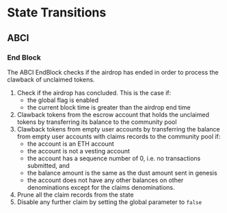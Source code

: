 <!--
order: 3
-->

# State Transitions

## ABCI

### End Block

The ABCI EndBlock checks if the airdrop has ended in order to process the
clawback of unclaimed tokens.

1. Check if the airdrop has concluded. This is the case if:
   - the global flag is enabled
   - the current block time is greater than the airdrop end time
2. Clawback tokens from the escrow account that holds the unclaimed tokens by
   transferring its balance to the community pool
3. Clawback tokens from empty user accounts by transferring the balance from
   empty user accounts with claims records to the community pool if:
   - the account is an ETH account
   - the account is not a vesting account
   - the account has a sequence number of 0, i.e. no transactions submitted, and
   - the balance amount is the same as the dust amount sent in genesis
   - the account does not have any other balances on other denominations except
     for the claims denominations.
4. Prune all the claim records from the state
5. Disable any further claim by setting the global parameter to `false`
